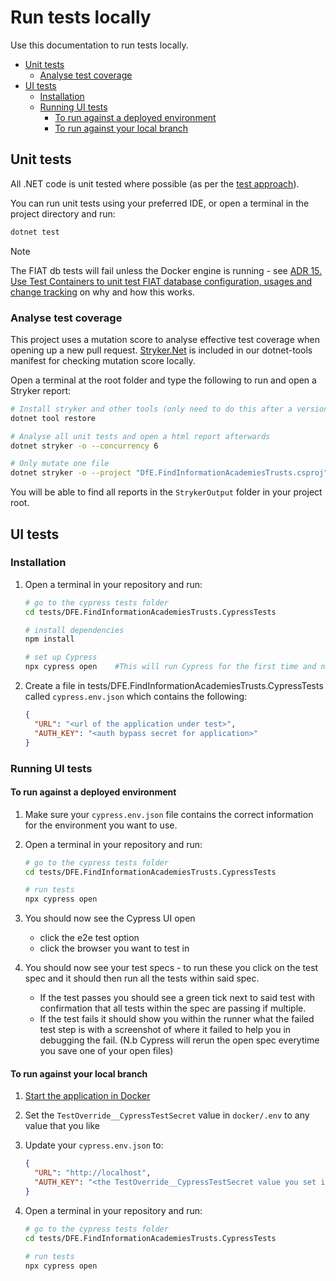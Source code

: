 # Run tests locally

Use this documentation to run tests locally.

- [Unit tests](#unit-tests)
  - [Analyse test coverage](#analyse-test-coverage)
- [UI tests](#ui-tests)
  - [Installation](#installation)
  - [Running UI tests](#running-ui-tests)
    - [To run against a deployed environment](#to-run-against-a-deployed-environment)
    - [To run against your local branch](#to-run-against-your-local-branch)

## Unit tests

All .NET code is unit tested where possible (as per the [test approach][test-approach]).

You can run unit tests using your preferred IDE, or open a terminal in the project directory and run:

```bash
dotnet test
```

> [!NOTE]
> The FIAT db tests will fail unless the Docker engine is running - see [ADR 15. Use Test Containers to unit test FIAT database configuration, usages and change tracking][adr-15] on why and how this works.

### Analyse test coverage

This project uses a mutation score to analyse effective test coverage when opening up a new pull request.
[Stryker.Net][stryker-docs] is included in our dotnet-tools manifest for checking mutation score locally.

Open a terminal at the root folder and type the following to run and open a Stryker report:

```bash
# Install stryker and other tools (only need to do this after a version update)
dotnet tool restore

# Analyse all unit tests and open a html report afterwards
dotnet stryker -o --concurrency 6 

# Only mutate one file
dotnet stryker -o --project "DfE.FindInformationAcademiesTrusts.csproj" --mutate "**/TrustService.cs" --concurrency 6
```

You will be able to find all reports in the `StrykerOutput` folder in your project root.

## UI tests

### Installation

1. Open a terminal in your repository and run:

    ```bash
    # go to the cypress tests folder
    cd tests/DFE.FindInformationAcademiesTrusts.CypressTests

    # install dependencies
    npm install    
    
    # set up Cypress
    npx cypress open    #This will run Cypress for the first time and notify you of such, it should then setup Cypress locally for you.
    ```

2. Create a file in tests/DFE.FindInformationAcademiesTrusts.CypressTests called `cypress.env.json` which contains the following:

    ```json
    {
      "URL": "<url of the application under test>",
      "AUTH_KEY": "<auth bypass secret for application>"
    }
    ```

### Running UI tests

#### To run against a deployed environment

1. Make sure your `cypress.env.json` file contains the correct information for the environment you want to use.

2. Open a terminal in your repository and run:

    ```bash
    # go to the cypress tests folder
    cd tests/DFE.FindInformationAcademiesTrusts.CypressTests

    # run tests 
    npx cypress open
    ```

3. You should now see the Cypress UI open

    - click the e2e test option
    - click the browser you want to test in

4. You should now see your test specs - to run these you click on the test spec and it should then run all the tests within said spec.

    - If the test passes you should see a green tick next to said test with confirmation that all tests within the spec are passing if multiple.
    - If the test fails it should show you within the runner what the failed test step is with a screenshot of where it failed to help you in debugging the fail. (N.b Cypress will rerun the open spec everytime you save one of your open files)

#### To run against your local branch

1. [Start the application in Docker][docker-run]
2. Set the `TestOverride__CypressTestSecret` value in `docker/.env` to any value that you like
3. Update your `cypress.env.json` to:

    ```json
    {
      "URL": "http://localhost",
      "AUTH_KEY": "<the TestOverride__CypressTestSecret value you set in step 2>"
    }
    ```

4. Open a terminal in your repository and run:

    ```bash
    # go to the cypress tests folder
    cd tests/DFE.FindInformationAcademiesTrusts.CypressTests

    # run tests 
    npx cypress open
    ```

[adr-15]: adrs/0015-use-test-containers-to-unit-test-fiat-database.md
[docker-run]: ./docker.md#how
[stryker-docs]: https://stryker-mutator.io/docs/
[test-approach]: ./test-approach.md

